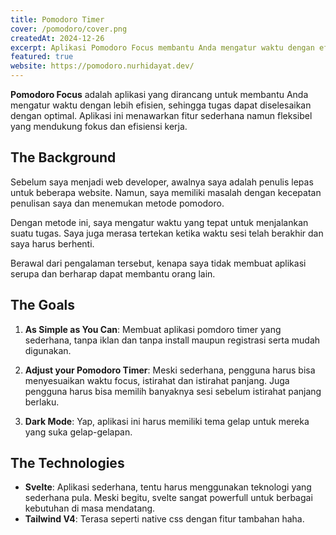 ```yaml
---
title: Pomodoro Timer
cover: /pomodoro/cover.png
createdAt: 2024-12-26
excerpt: Aplikasi Pomodoro Focus membantu Anda mengatur waktu dengan efisien untuk menyelesaikan tugas secara optimal. Tanpa instalasi atau registrasi, aplikasi ini sederhana namun fleksibel.
featured: true
website: https://pomodoro.nurhidayat.dev/
---
```


**Pomodoro Focus** adalah aplikasi yang dirancang untuk membantu Anda mengatur waktu dengan lebih efisien, sehingga tugas dapat diselesaikan dengan optimal. Aplikasi ini menawarkan fitur sederhana namun fleksibel yang mendukung fokus dan efisiensi kerja.

## The Background

Sebelum saya menjadi web developer, awalnya saya adalah penulis lepas untuk beberapa website. Namun, saya memiliki masalah dengan kecepatan penulisan saya dan menemukan metode pomodoro.

Dengan metode ini, saya mengatur waktu yang tepat untuk menjalankan suatu tugas. Saya juga merasa tertekan ketika waktu sesi telah berakhir dan saya harus berhenti.

Berawal dari pengalaman tersebut, kenapa saya tidak membuat aplikasi serupa dan berharap dapat membantu orang lain.

## The Goals

1. **As Simple as You Can**:
   Membuat aplikasi pomdoro timer yang sederhana, tanpa iklan dan tanpa install maupun registrasi serta mudah digunakan.

2. **Adjust your Pomodoro Timer**:
   Meski sederhana, pengguna harus bisa menyesuaikan waktu focus, istirahat dan istirahat panjang. Juga pengguna harus bisa memilih banyaknya sesi sebelum istirahat panjang berlaku.

3. **Dark Mode**:
   Yap, aplikasi ini harus memiliki tema gelap untuk mereka yang suka gelap-gelapan.

## The Technologies

- **Svelte**: Aplikasi sederhana, tentu harus menggunakan teknologi yang sederhana pula. Meski begitu, svelte sangat powerfull untuk berbagai kebutuhan di masa mendatang.
- **Tailwind V4**: Terasa seperti native css dengan fitur tambahan haha.

